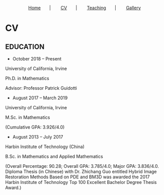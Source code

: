 <!--
layout: page
title: "CV"
permalink: /CV/
-->
<p align="center"> 
    <a href="https://dyan233.github.io">Home</a>
     &nbsp;&nbsp;&nbsp;&nbsp;&nbsp;&nbsp;|&nbsp;&nbsp;&nbsp; &nbsp;&nbsp;&nbsp;
    <a href="https://dyan233.github.io/CV">CV</a>
     &nbsp;&nbsp;&nbsp;&nbsp;&nbsp;&nbsp;|&nbsp;&nbsp;&nbsp; &nbsp;&nbsp;&nbsp;
    <a href="https://dyan233.github.io/teaching">Teaching</a>
     &nbsp;&nbsp;&nbsp;&nbsp;&nbsp;&nbsp;|&nbsp;&nbsp;&nbsp; &nbsp;&nbsp;&nbsp;
    <a href="https://dyan233.github.io/gallery">Gallery</a>
</p>

# CV 

## EDUCATION
- October 2018 – Present 

University of California, Irvine
    
Ph.D. in Mathematics
    
Advisor: Professor Patrick Guidotti
    
- August 2017 – March 2019
 
University of California, Irvine
    
M.Sc. in Mathematics
    
(Cumulative GPA: 3.926/4.0)
    
- August 2013 – July 2017 
	
Harbin Institute of Technology (China)
    
B.Sc. in Mathematics and Applied Mathematics 
    
(Overall Percentage: 90.28; Overall GPA: 3.785/4.0; Major GPA: 3.836/4.0. Diploma Thesis (in Chinese) with Dr. Zhichang Guo entitled Hybrid Image Restoration Methods Based on PDE and BM3D was awarded the 2017 Harbin Institute of Technology Top 100 Excellent Bachelor Degree Thesis Award.)

